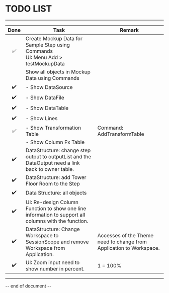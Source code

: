 # TODO LIST

----

|        Done        | Task                                                         | Remark                                                       |
| :----------------: | ------------------------------------------------------------ | ------------------------------------------------------------ |
| :white_check_mark: | Create Mockup Data for Sample Step using Commands<br />UI: Menu Add > testMockupData |                                                              |
|                    | Show all objects in Mockup Data using Commands               |                                                              |
| :heavy_check_mark: | - Show DataSource                                            |                                                              |
| :heavy_check_mark: | - Show DataFile                                              |                                                              |
| :heavy_check_mark: | - Show DataTable                                             |                                                              |
| :heavy_check_mark: | - Show Lines                                                 |                                                              |
| :white_check_mark: | - Show Transformation Table                                  | Command: AddTransformTable                                   |
|                    | - Show Column Fx Table                                       |                                                              |
| :heavy_check_mark: | DataStructure: change step output to outputList and the DataOutput need a link back to owner table. |                                                              |
| :heavy_check_mark: | DataStructure: add Tower Floor Room to the Step              |                                                              |
| :heavy_check_mark: | Data Structure: all objects                                  |                                                              |
| :heavy_check_mark: | UI: Re-design Column Function to show one line information to support all columns with the function. |                                                              |
| :heavy_check_mark: | DataStructure: Change Workspace to SessionScope and remove Workspace from Application. | Accesses of the Theme need to change from Application to Workspace. |
| :heavy_check_mark: | UI: Zoom input need to show number in percent.               | 1 = 100%                                                     |



----

-- end of document --